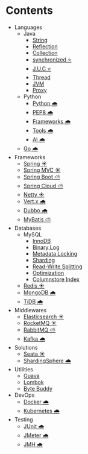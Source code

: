 # Contents
- Languages
    - Java
        - [String](docs/java_string.md)
        - [Reflection](docs/java_reflection.md)
        - [Collection](docs/java_collection.md)
        - [synchronized ⭐](docs/java_synchronized.md)
        - [J.U.C ⭐](docs/java_concurrent.md)
        - [Thread](docs/java_thread.md)
        - [JVM](docs/java_jvm.md)
        - [Proxy](docs/java_proxy.md)
    - Python
        - [Python 🌧️](docs/python.md)
        - [PEP8 🌧️](docs/python_pep8.md)
        - [Frameworks 🌧️](docs/python_frameworks.md)
        - [Tools 🌧️](docs/python_tools.md)
        - [AI 🌧️](docs/python_ai.md)
    - [Go 🌧️](docs/go.md)
- Frameworks
    - [Spring ☀️](docs/spring.md)
    - [Spring MVC ☀️](docs/springmvc.md)
    - [Spring Boot ⛅](docs/springboot.md)
    - [Spring Cloud ⛅](docs/springcloud.md)
    - [Netty ☀️](docs/netty.md)
    - [Vert.x 🌧️](docs/vertx.md)
    - [Dubbo 🌧️](docs/dubbo.md)
    - [MyBatis ⛅](docs/mybatis.md)
- Databases
    - MySQL
        - [InnoDB](docs/mysql_innodb.md)
        - [Binary Log](docs/mysql_binary_log.md)
        - [Metadata Locking](docs/mysql_metadatalocking.md)
        - [Sharding](docs/mysql_sharding.md)
        - [Read-Write Splitting](docs/mysql_readwritesplitting.md)
        - [Optimization](docs/mysql_optimization.md)
        - [Columnstore Index](docs/mysql_columnstore_index.md)
    - [Redis ☀️](docs/redis.md)
    - [MongoDB 🌧️](docs/mongodb.md)
    - [TiDB 🌧️](docs/tidb.md)
- Middlewares
    - [Elasticsearch ☀️](docs/elasticsearch.md)
    - [RocketMQ ☀️](docs/rocketmq.md)
    - [RabbitMQ ⛅](docs/rabbitmq.md)
    - [Kafka 🌧️](docs/kafka.md)
- Solutions
    - [Seata ☀️](docs/seata.md)
    - [ShardingSphere 🌧️](docs/shardingsphere.md)
- Utilities
    - [Guava](docs/guava.md)
    - [Lombok](docs/lombok.md)
    - [Byte Buddy](docs/bytebuddy.md)
- DevOps
    - [Docker 🌧️](docs/docker.md)
    - [Kubernetes 🌧️](docs/kubernetes.md)
- Testing
    - [JUnit 🌧️](docs/junit.md)
    - [JMeter 🌧️](docs/jmeter.md)
    - [JMH 🌧️](docs/jmh.md)
